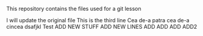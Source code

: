 This repository contains the files used for a git lesson

I will update the original file
This is the third line
Cea de-a patra
cea de-a cincea
dsafjkl
Test
ADD NEW STUFF
ADD NEW LINES
ADD
ADD
ADD
ADD2
